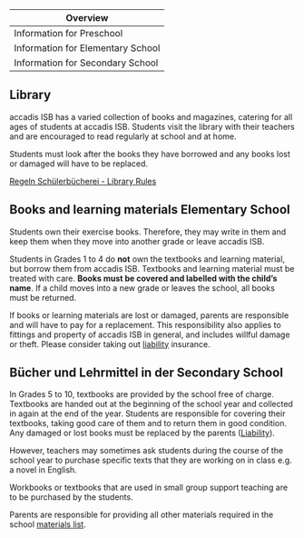 | Overview |
| --- |
| Information for Preschool | no |
| Information for Elementary School | yes |
| Information for Secondary School | yes |

## Library 

accadis ISB has a varied collection of books and magazines, catering for all ages of students at accadis ISB. Students visit the library with their teachers and are encouraged to read regularly at school and at home.

Students must look after the books they have borrowed and any books lost or damaged will have to be replaced.

[Regeln Schülerbücherei - Library Rules](/ISB-Eltern-wiki/en/images/1/1d/Regeln_Sch%C3%BClerb%C3%BCcherei_-_Library_Rules.pdf "Regeln Schülerbücherei - Library Rules.pdf")

## Books and learning materials Elementary School 

Students own their exercise books. Therefore, they may write in them and keep them when they move into another grade or leave accadis ISB.

Students in Grades 1 to 4 do **not** own the textbooks and learning material, but borrow them from accadis ISB. Textbooks and learning material must be treated with care. **Books must be covered and labelled with the child’s name**. If a child moves into a new grade or leaves the school, all books must be returned.

If books or learning materials are lost or damaged, parents are responsible and will have to pay for a replacement. This responsibility also applies to fittings and property of accadis ISB in general, and includes willful damage or theft. Please consider taking out [liability](/ISB-Eltern-wiki/en/Bringing_of_Items,_Lost_%26_Found_and_Liability "Bringing of Items, Lost & Found and Liability") insurance.

## Bücher und Lehrmittel in der Secondary School 

In Grades 5 to 10, textbooks are provided by the school free of charge. Textbooks are handed out at the beginning of the school year and collected in again at the end of the year. Students are responsible for covering their textbooks, taking good care of them and to return them in good condition. Any damaged or lost books must be replaced by the parents ([Liability](/ISB-Eltern-wiki/en/Bringing_of_Items,_Lost_%26_Found_and_Liability "Bringing of Items, Lost & Found and Liability")).

However, teachers may sometimes ask students during the course of the school year to purchase specific texts that they are working on in class e.g. a novel in English.

Workbooks or textbooks that are used in small group support teaching are to be purchased by the students.

Parents are responsible for providing all other materials required in the school [materials list](/ISB-Eltern-wiki/en/School_Supplies "School Supplies").